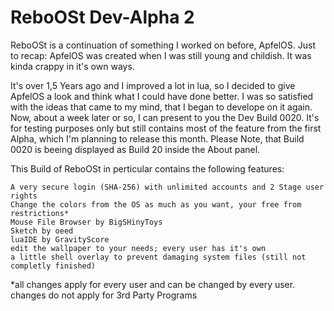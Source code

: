# ReboOSt Dev-Alpha 2
ReboOSt is a continuation of something I worked on before, ApfelOS.
Just to recap: ApfelOS was created when I was still young and childish. It was kinda crappy in it's own ways.

It's over 1,5 Years ago and I improved a lot in lua, so I decided to give ApfelOS a look and think what I could have done better. I was so satisfied with the ideas that came to my mind, that I began to develope on it again. Now, about a week later or so, I can present to you the Dev Build 0020. It's for testing purposes only but still contains most of the feature from the first Alpha, which I'm planning to release this month.
Please Note, that Build 0020 is beeing displayed as Build 20 inside the About panel.

This Build of ReboOSt in perticular contains the following features:

    A very secure login (SHA-256) with unlimited accounts and 2 Stage user rights
    Change the colors from the OS as much as you want, your free from restrictions*
    Mouse File Browser by BigSHinyToys
    Sketch by oeed
    luaIDE by GravityScore
    edit the wallpaper to your needs; every user has it's own
    a little shell overlay to prevent damaging system files (still not completly finished)

*all changes apply for every user and can be changed by every user. changes do not apply for 3rd Party Programs
